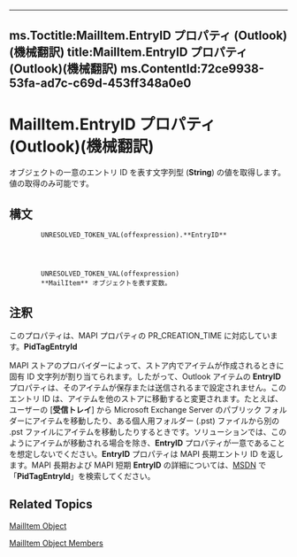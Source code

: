 

---
ms.Toctitle:MailItem.EntryID プロパティ (Outlook)(機械翻訳)
title:MailItem.EntryID プロパティ (Outlook)(機械翻訳)
ms.ContentId:72ce9938-53fa-ad7c-c69d-453ff348a0e0
---
# MailItem.EntryID プロパティ (Outlook)(機械翻訳)




オブジェクトの一意のエントリ ID を表す文字列型 (**String**) の値を取得します。値の取得のみ可能です。

## 構文

            UNRESOLVED_TOKEN_VAL(offexpression).**EntryID**




            UNRESOLVED_TOKEN_VAL(offexpression)
            **MailItem** オブジェクトを表す変数。



## 注釈
このプロパティは、MAPI プロパティの PR_CREATION_TIME に対応しています。**PidTagEntryId**



MAPI ストアのプロバイダーによって、ストア内でアイテムが作成されるときに固有 ID 文字列が割り当てられます。したがって、Outlook アイテムの **EntryID** プロパティは、そのアイテムが保存または送信されるまで設定されません。このエントリ ID は、アイテムを他のストアに移動すると変更されます。たとえば、ユーザーの [**受信トレイ**] から Microsoft Exchange Server のパブリック フォルダーにアイテムを移動したり、ある個人用フォルダー (.pst) ファイルから別の .pst ファイルにアイテムを移動したりするときです。ソリューションでは、このようにアイテムが移動される場合を除き、**EntryID** プロパティが一意であることを想定しないでください。**EntryID** プロパティは MAPI 長期エントリ ID を返します。MAPI 長期および MAPI 短期 **EntryID** の詳細については、[MSDN](http://www.microsoft.com/japan/msdn/) で「**PidTagEntryId**」を検索してください。



## Related Topics

[MailItem Object](14197346-05d2-0250-fa4c-4a6b07daf25f.md)

[MailItem Object Members](1094d7df-ee80-a4b0-5a21-db2979506e6b.md)




